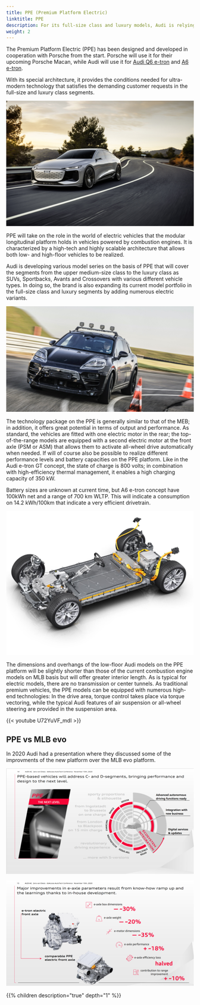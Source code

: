 ```yaml
---
title: PPE (Premium Platform Electric)
linktitle: PPE
description: For its full-size class and luxury models, Audi is relying on a fourth platform.
weight: 2
---
```


The Premium Platform Electric (PPE) has been designed and developed in cooperation with Porsche from the
start. Porsche will use it for their upcoming Porsche Macan, while Audi will use it for [Audi Q6 e-tron](/models/q6-e-tron/)
and [A6 e-tron](/models/a6-e-tron/).

With its special architecture, it provides the conditions needed for ultra-modern
technology that satisfies the demanding customer requests in the full-size and luxury class
segments.

![A6 e-tron](/models/a6-e-tron/a6-etron-1.jpg "A6 e-tron")

PPE will take on the role in the world of electric vehicles that the modular longitudinal
platform holds in vehicles powered by combustion engines. It is characterized by a high-tech
and highly scalable architecture that allows both low- and high-floor vehicles to be realized.

Audi is developing various model series on the basis of PPE that will cover the segments from
the upper medium-size class to the luxury class as SUVs, Sportbacks, Avants and Crossovers with various different vehicle types. In doing so, the brand is also expanding its current model portfolio in the full-size class and luxury segments by adding numerous electric variants.

![Porsche Macan](macan.jpg "Porsche Macan prototype based on PPE")

The technology package on the PPE is generally similar to that of the MEB; in addition, it offers
great potential in terms of output and performance. As standard, the vehicles are fitted with
one electric motor in the rear; the top-of-the-range models are equipped with a second electric
motor at the front axle (PSM or ASM) that allows them to activate all-wheel drive
automatically when needed. If will of course also be possible to realize different performance
levels and battery capacities on the PPE platform. Like in the Audi e-tron GT concept, the state
of charge is 800 volts; in combination with high-efficiency thermal management, it enables a
high charging capacity of 350 kW.

Battery sizes are unknown at current time, but A6 e-tron concept have 100kWh net and a range of 700 km WLTP.
This will indicate a consumption on 14.2 kWh/100km that indicate a very efficient drivetrain.

![Drivetrain](drivetrain.jpg "PPE-drivetrain")

The dimensions and overhangs of the low-floor Audi models on the PPE platform will be
slightly shorter than those of the current combustion engine models on MLB basis but will
offer greater interior length. As is typical for electric models, there are no transmission or
center tunnels. As traditional premium vehicles, the PPE models can be equipped with
numerous high-end technologies: In the drive area, torque control takes place via torque
vectoring, while the typical Audi features of air suspension or all-wheel steering are provided in
the suspension area.




{{< youtube U72YuVF_mdI >}}

## PPE vs MLB evo

In 2020 Audi had a presentation where they discussed some of the improvments of the new platform over the MLB evo platform.

![Platforms](ppepresentation1.png "PPE Overview")

![Platforms](ppepresentation2.png "PPE vs MLB evo")



{{% children description="true" depth="1" %}}
